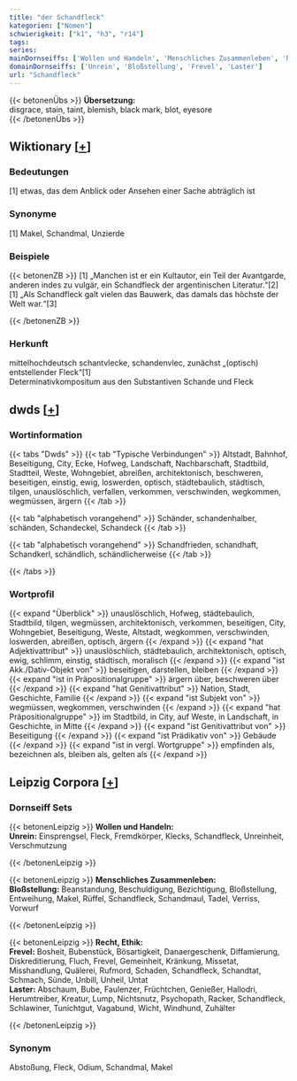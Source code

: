 ```yaml
---
title: "der Schandfleck"
kategorien: ["Nomen"]
schwierigkeit: ["k1", "h3", "r14"]
tags:
series:
mainDornseiffs: ['Wollen und Handeln', 'Menschliches Zusammenleben', 'Recht, Ethik']
domainDornseiffs: ['Unrein', 'Bloßstellung', 'Frevel', 'Laster']
url: "Schandfleck"
---
```


{{< betonenÜbs >}}
**Übersetzung:**  
disgrace, stain, taint, blemish, black mark, blot, eyesore  
{{< /betonenÜbs >}}

## Wiktionary [[+](https://de.wiktionary.org/wiki/Schandfleck)]

### Bedeutungen
[1] etwas, das dem Anblick oder Ansehen einer Sache abträglich ist  

### Synonyme
[1] Makel, Schandmal, Unzierde  

### Beispiele
{{< betonenZB >}}
[1] „Manchen ist er ein Kultautor, ein Teil der Avantgarde, anderen indes zu vulgär, ein Schandfleck der argentinischen Literatur.“[2]  
[1] „Als Schandfleck galt vielen das Bauwerk, das damals das höchste der Welt war.“[3]  

{{< /betonenZB >}}
### Herkunft
mittelhochdeutsch schantvlecke, schandenvlec, zunächst „(optisch) entstellender Fleck“[1]  
Determinativkompositum aus den Substantiven Schande und Fleck  



## dwds [[+](https://www.dwds.de/wb/Schandfleck)]

### Wortinformation
{{< tabs "Dwds" >}}
{{< tab "Typische Verbindungen" >}}
Altstadt, Bahnhof, Beseitigung, City, Ecke, Hofweg, Landschaft, Nachbarschaft, Stadtbild, Stadtteil, Weste, Wohngebiet, abreißen, architektonisch, beschweren, beseitigen, einstig, ewig, loswerden, optisch, städtebaulich, städtisch, tilgen, unauslöschlich, verfallen, verkommen, verschwinden, wegkommen, wegmüssen, ärgern
{{< /tab >}}

{{< tab "alphabetisch vorangehend" >}}
Schänder, schandenhalber, schänden, Schandeckel, Schandeck
{{< /tab >}}

{{< tab "alphabetisch vorangehend" >}}
Schandfrieden, schandhaft, Schandkerl, schändlich, schändlicherweise
{{< /tab >}}

{{< /tabs >}}

### Wortprofil
{{< expand "Überblick" >}} unauslöschlich, Hofweg, städtebaulich, Stadtbild, tilgen, wegmüssen, architektonisch, verkommen, beseitigen, City, Wohngebiet, Beseitigung, Weste, Altstadt, wegkommen, verschwinden, loswerden, abreißen, optisch, ärgern {{< /expand >}}
{{< expand "hat Adjektivattribut" >}} unauslöschlich, städtebaulich, architektonisch, optisch, ewig, schlimm, einstig, städtisch, moralisch {{< /expand >}}
{{< expand "ist Akk./Dativ-Objekt von" >}} beseitigen, darstellen, bleiben {{< /expand >}}
{{< expand "ist in Präpositionalgruppe" >}} ärgern über, beschweren über {{< /expand >}}
{{< expand "hat Genitivattribut" >}} Nation, Stadt, Geschichte, Familie {{< /expand >}}
{{< expand "ist Subjekt von" >}} wegmüssen, wegkommen, verschwinden {{< /expand >}}
{{< expand "hat Präpositionalgruppe" >}} im Stadtbild, in City, auf Weste, in Landschaft, in Geschichte, in Mitte {{< /expand >}}
{{< expand "ist Genitivattribut von" >}} Beseitigung {{< /expand >}}
{{< expand "ist Prädikativ von" >}} Gebäude {{< /expand >}}
{{< expand "ist in vergl. Wortgruppe" >}} empfinden als, bezeichnen als, bleiben als, gelten als {{< /expand >}}

## Leipzig Corpora [[+](https://corpora.uni-leipzig.de/en/res?word=Schandfleck&corpusId=deu_newscrawl-public_2018)]

### Dornseiff Sets
{{< betonenLeipzig >}}
**Wollen und Handeln:**  
**Unrein:** Einsprengsel, Fleck, Fremdkörper, Klecks, Schandfleck, Unreinheit, Verschmutzung  

{{< /betonenLeipzig >}}


{{< betonenLeipzig >}}
**Menschliches Zusammenleben:**  
**Bloßstellung:** Beanstandung, Beschuldigung, Bezichtigung, Bloßstellung, Entweihung, Makel, Rüffel, Schandfleck, Schandmaul, Tadel, Verriss, Vorwurf  

{{< /betonenLeipzig >}}


{{< betonenLeipzig >}}
**Recht, Ethik:**  
**Frevel:** Bosheit, Bubenstück, Bösartigkeit, Danaergeschenk, Diffamierung, Diskreditierung, Fluch, Frevel, Gemeinheit, Kränkung, Missetat, Misshandlung, Quälerei, Rufmord, Schaden, Schandfleck, Schandtat, Schmach, Sünde, Unbill, Unheil, Untat  
**Laster:** Abschaum, Bube, Faulenzer, Früchtchen, Genießer, Hallodri, Herumtreiber, Kreatur, Lump, Nichtsnutz, Psychopath, Racker, Schandfleck, Schlawiner, Tunichtgut, Vagabund, Wicht, Windhund, Zuhälter  

{{< /betonenLeipzig >}}

### Synonym
Abstoßung, Fleck, Odium, Schandmal, Makel

